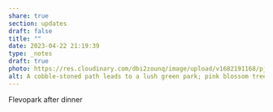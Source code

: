 ```yaml
---
share: true
section: updates
draft: false
title: ""
date: 2023-04-22 21:19:39
type: _notes
draft: true
photo: https://res.cloudinary.com/dbi2zounq/image/upload/v1682191168/pjpsjfdhzwb11zi4219g.jpg
alt: A cobble-stoned path leads to a lush green park; pink blossom trees hang overhead.
---
```

Flevopark after dinner
